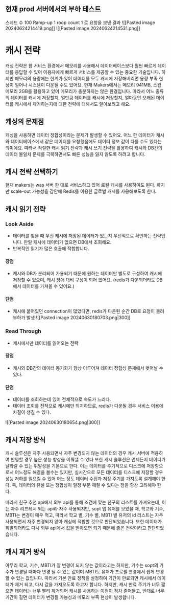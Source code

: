 ## 현재 prod 서버에서의 부하 테스트

스레드 수 100
Ramp-up 1
roop count 1
로 요청을 보낸 결과
![[Pasted image 20240624214419.png]]
![[Pasted image 20240624214531.png]]

# 캐시 전략
캐싱 전략은 웹 서비스 환경에서 메모리를 사용해서 데이터베이스보다 훨씬 빠르게 데이터를 응답할 수 있어 이용자에게 빠르게 서비스를 제공할 수 있는 중요한 기술입니다.
하지만 메모리의 용량에는 한계가 있어 데이터를 모두 캐시에 저장해버리면 용량 부족 현상이 일어나 시스템이 다운될 수도 있어요.
현재 Makers에서는 메모리 941MB, 스왑 메모리 2GB를 활용하고 있어 메모리가 충분하지는 않은 환경입니다. 따라서 어느 종류의 데이터를 캐시에 저장할지, 얼만큼 데이터를 캐시에 저장할지, 얼마동안 오래된 데이터를 캐시에서 제거하는지에 대한 전략에 대해서도 알아보려고 해요.
## 캐싱의 문제점
캐싱을 사용하면 데이터 정합성이라는 문제가 발생할 수 있어요. 어느 한 데이터가 캐시와 데이터베이스에서 같은 데이터를 요청했음에도 데이터 정보 값이 다를 수도 있다는 의미에요. 따라서 적절한 캐시 읽기 전략과 캐시 쓰기 전략을 활용하여 캐시와 DB간의 데이터 불일치 문제를 극복하면서도 빠른 성능을 잃지 않도록 하려고 합니다.

## 캐시 전략 선택하기
현재 makers는 was 서버 한 대로 서비스하고 있어 로컬 캐시를 사용하여도 된다. 하지만 scale-out 가능성을 감안해 Redis를 이용한 글로벌 캐시를 사용해보도록 한다.

## 캐시 읽기 전략
### Look Aside
- 데이터를 찾을 때 우선 캐시에 저장된 데이터가 있는지 우선적으로 확인하는 전략입니다. 만일 캐시에 데이터가 없으면 DB에서 조회해요.
- 반복적인 읽기가 많은 호출에 적합합니다.
#### 장점
- 캐시와 DB가 분리되어 가용되기 때문에 원하는 데이터만 별도로 구성하여 캐시에 저장할 수 있으며, 캐시 장애 대비 구성이 되어 있어요. (redis가 다운되더라도 DB에서 데이터를 가져올 수 있어요.)
#### 단점
- 캐시에 붙어있던 connection이 많았다면, redis가 다운된 순간 DB로 요청이 몰려 부하가 발생
![[Pasted image 20240630180703.png|300]]
### Read Through
- 캐시에서만 데이터를 읽어오는 전략
#### 장점
- 캐시와 DB간의 데이터 동기화가 항상 이루어져 데이터 정합성 문제에서 벗어날 수 있다.
#### 단점
- 데이터를 조회하는데 있어 전체적으로 속도가 느리다.
- 데이터 조회를 전적으로 캐시에만 의지하므로, redis가 다운될 경우 서비스 이용에 차질이 생길 수 있다.

![[Pasted image 20240630180654.png|300]]

## 캐시 저장 방식
캐시 솔루션은 자주 사용되면서 자주 변경되지 않는 데이터의 경우 캐시 서버에 적용하여 반영할 경우 높은 성능 향상을 이뤄낼 수 있다
또한 캐시 솔루션은 언제든지 데이터가 날라갈 수 있는 휘발성을 기본으로 한다. 이는 데이터를 주기적으로 디스크에 저장함으로서 어느정도 해결을 볼수는 있지만, 실시간으로 모든 데이터를 디스크에 저장할 경우 성능 저하를 일으킬 수 있어 어느 정도 데이터 수집과 저장 주기를 가지도록 설계해야 한다. 즉, 데이터의 유실 또는 정합성이 일정 부분 깨질 수 있다는 점을 항상 고려해야 한다.

따라서 친구 추천 api에서 외부 api를 통해 조건에 맞는 친구의 리스트를 가져오는데, 이는 자주 리프레시 되는 api라 자주 사용되지만, sopt 앱 유저를 보았을 때, 학교와 기수, MBTI는 변경이 매우 적고, 따라서 학교 별, 기수 별, MBTI 별 유저의 id 리스트는 자주 사용되면서 자주 변경되지 않아 캐싱에 적합할 것으로 판단되었습니다. 
또한 데이터가 휘발되더라도 다시 외부 api에서 값을 받아오면 되기 때문에 좋은 전략이라고 판단되었습니다.
## 캐시 제거 방식
아무리 학교, 기수, MBTI가 잘 변경이 되지 않는 값이라고는 하지만, 기수는 sopt의 기수가 변경될 때마다 변경 될 수 있는 값이며 MBTI도 유저가 프로필 변경에서 쉽게 변경할 수 있는 값입니다. 따라서 기본 만료 정책을 설정하여 기간이 만료되면 캐시에서 데이터가 제거 되고, 다시 값을 가져오도록 하고자 합니다. 
하지만, 캐시 만료 주기가 너무 짧으면 데이터는 너무 빨리 제거되어 캐시를 사용하는 이점이 점차 줄어들고, 반대로 너무 기간이 길면 데이터가 변경될 가능성과 메모리 부족 현상이 발생합니다.

